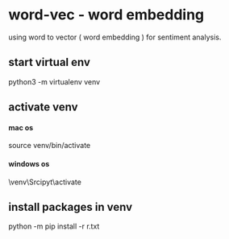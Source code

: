 # word-vec - word embedding
using word to vector ( word embedding ) for sentiment analysis.



## start virtual env
python3 -m virtualenv venv

## activate venv
#### mac os
source venv/bin/activate

#### windows os
\venv\Srcipyt\activate

## install packages in venv
python -m pip install -r r.txt

